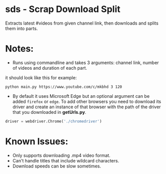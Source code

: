 # sds - Scrap Download Split
Extracts latest #videos from given channel link, then downloads and splits them into parts.

# Notes:
* Runs using commandline and takes 3 arguments: channel link, number of videos and duration of each part.

it should look like this for example:

    python main.py https://www.youtube.com/c/mkbhd 3 120

* By default it uses Microsoft Edge but an optional argument can be added `firefox` or `edge`.
To add other browsers you need to download its driver and create an instance of that browser
with the path of the driver that you downloaded in **getUrls.py**.
```python
driver = webdriver.Chrome('./chromedriver')
```

# Known Issues:
* Only supports downloading .mp4 video format.
* Can't handle titles that include  wildcard characters.
* Download speeds can be slow sometimes.
